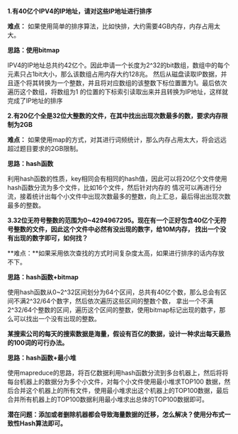 **1.有40亿个IPV4的IP地址，请对这些IP地址进行排序**

**难点：** 如果使用简单的排序算法，比如快排，大约需要4GB内存，内存占用太大。

**思路：使用bitmap**

IPV4的IP地址总共约42亿个。因此申请一个长度为2^32的bit数组，数组中的每个元素只占1bit大小，那么该数组占用内存大约128兆。
然后从磁盘读取IP数据，并且逐个将其转换为一个整数，并且将对应数组的该整数下标位置置为1。最后依次遍历这个数组，将数组为1
的位置的下标索引读取出来并且转换为IP地址，这样就完成了IP地址的排序


**2.有20亿个全是32位大整数的文件，在其中找出出现次数最多的数，要求内存限制为2GB**

**难点：** 如果使用map的方式，对其进行词频统计，那么内存占用太大，将会远远超过题目要求的2GB限制。

**思路：hash函数**

利用hash函数的性质，key相同会有相同的hash值，因此可以将20亿个文件使用hash函数分流为多个文件，比如16个文件，然后针对内存的
情况可以再进行分流，接着统计出每个小文件中出现次数最多的整数，向上汇总，最后得出出现次数最多的整数。


**3.32位无符号整数的范围为0~4294967295。现在有一个正好包含40亿个无符号整数的文件，因此这个文件中必然有没出现的数字，给10M内存，
找出一个没有出现的数字即可，如何找？**

**难点：**如果采用依次查找的方式时间复杂度太高，如果进行排序的话内存放不下。

**思路：hash函数+bitmap**

使用hash函数从0~2^32区间划分为64个区间，总共有40亿个数，那么总会有区间不满2^32/64个数字，然后依次遍历这些区间的整数个数，
拿出一个不满2^32/64个整数的区间，遍历这个区间的整数，使用bitmap标记出现的数字，那么可以找出一个没有出现的整数。

**某搜索公司的每天的搜索数据是海量，假设有百亿的数据，设计一种求出每天最热的100词的可行办法。**

**思路：hash函数+最小堆**

使用mapreduce的思路，将百亿数据利用hash函数分流到多台机器上，然后将将每台机器上的数据分为多个小文件，对每个小文件使用最小堆求TOP100
数据，然后合并这个机器上的所有文件，使用最小堆求出这个机器上的TOP100数据，最后合并所有机器上的TOP100数据利用最小堆求出总体的TOP100数据即可。

**潜在问题：添加或者删除机器都会导致海量数据的迁移，怎么解决？使用分布式一致性Hash算法即可。**
